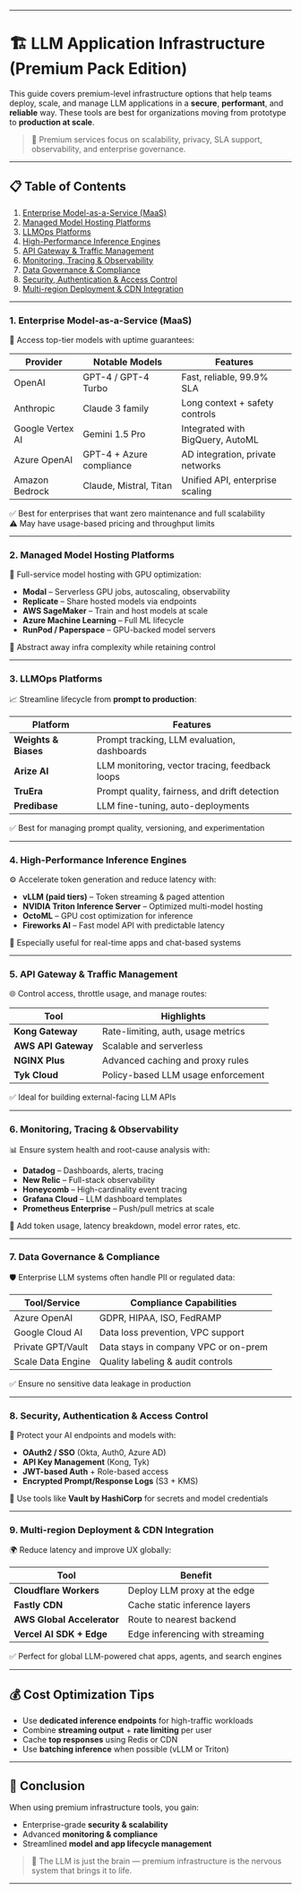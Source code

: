 
---

# 🏗️ LLM Application Infrastructure (Premium Pack Edition)

This guide covers premium-level infrastructure options that help teams deploy, scale, and manage LLM applications in a **secure**, **performant**, and **reliable** way. These tools are best for organizations moving from prototype to **production at scale**.

> 🔐 Premium services focus on scalability, privacy, SLA support, observability, and enterprise governance.

---

## 📋 Table of Contents

1. [Enterprise Model-as-a-Service (MaaS)](#1-enterprise-model-as-a-service-maas)
2. [Managed Model Hosting Platforms](#2-managed-model-hosting-platforms)
3. [LLMOps Platforms](#3-llmops-platforms)
4. [High-Performance Inference Engines](#4-high-performance-inference-engines)
5. [API Gateway & Traffic Management](#5-api-gateway--traffic-management)
6. [Monitoring, Tracing & Observability](#6-monitoring-tracing--observability)
7. [Data Governance & Compliance](#7-data-governance--compliance)
8. [Security, Authentication & Access Control](#8-security-authentication--access-control)
9. [Multi-region Deployment & CDN Integration](#9-multi-region-deployment--cdn-integration)

---

### 1. Enterprise Model-as-a-Service (MaaS)

🏢 Access top-tier models with uptime guarantees:

| Provider       | Notable Models             | Features                             |
|----------------|----------------------------|--------------------------------------|
| OpenAI         | GPT-4 / GPT-4 Turbo        | Fast, reliable, 99.9% SLA             |
| Anthropic      | Claude 3 family            | Long context + safety controls       |
| Google Vertex AI | Gemini 1.5 Pro           | Integrated with BigQuery, AutoML     |
| Azure OpenAI   | GPT-4 + Azure compliance   | AD integration, private networks     |
| Amazon Bedrock | Claude, Mistral, Titan     | Unified API, enterprise scaling      |

✅ Best for enterprises that want zero maintenance and full scalability  
⚠️ May have usage-based pricing and throughput limits

---

### 2. Managed Model Hosting Platforms

💼 Full-service model hosting with GPU optimization:

- **Modal** – Serverless GPU jobs, autoscaling, observability
- **Replicate** – Share hosted models via endpoints
- **AWS SageMaker** – Train and host models at scale
- **Azure Machine Learning** – Full ML lifecycle
- **RunPod / Paperspace** – GPU-backed model servers

📌 Abstract away infra complexity while retaining control

---

### 3. LLMOps Platforms

📈 Streamline lifecycle from **prompt to production**:

| Platform      | Features                                            |
|---------------|-----------------------------------------------------|
| **Weights & Biases** | Prompt tracking, LLM evaluation, dashboards |
| **Arize AI**         | LLM monitoring, vector tracing, feedback loops |
| **TruEra**           | Prompt quality, fairness, and drift detection |
| **Predibase**        | LLM fine-tuning, auto-deployments             |

✅ Best for managing prompt quality, versioning, and experimentation

---

### 4. High-Performance Inference Engines

⚙️ Accelerate token generation and reduce latency with:

- **vLLM (paid tiers)** – Token streaming & paged attention
- **NVIDIA Triton Inference Server** – Optimized multi-model hosting
- **OctoML** – GPU cost optimization for inference
- **Fireworks AI** – Fast model API with predictable latency

📌 Especially useful for real-time apps and chat-based systems

---

### 5. API Gateway & Traffic Management

🌐 Control access, throttle usage, and manage routes:

| Tool          | Highlights                          |
|---------------|--------------------------------------|
| **Kong Gateway** | Rate-limiting, auth, usage metrics |
| **AWS API Gateway** | Scalable and serverless           |
| **NGINX Plus** | Advanced caching and proxy rules     |
| **Tyk Cloud** | Policy-based LLM usage enforcement   |

✅ Ideal for building external-facing LLM APIs

---

### 6. Monitoring, Tracing & Observability

📊 Ensure system health and root-cause analysis with:

- **Datadog** – Dashboards, alerts, tracing
- **New Relic** – Full-stack observability
- **Honeycomb** – High-cardinality event tracing
- **Grafana Cloud** – LLM dashboard templates
- **Prometheus Enterprise** – Push/pull metrics at scale

📌 Add token usage, latency breakdown, model error rates, etc.

---

### 7. Data Governance & Compliance

🛡️ Enterprise LLM systems often handle PII or regulated data:

| Tool/Service      | Compliance Capabilities               |
|-------------------|----------------------------------------|
| Azure OpenAI       | GDPR, HIPAA, ISO, FedRAMP              |
| Google Cloud AI    | Data loss prevention, VPC support     |
| Private GPT/Vault | Data stays in company VPC or on-prem  |
| Scale Data Engine  | Quality labeling & audit controls     |

✅ Ensure no sensitive data leakage in production

---

### 8. Security, Authentication & Access Control

🔐 Protect your AI endpoints and models with:

- **OAuth2 / SSO** (Okta, Auth0, Azure AD)
- **API Key Management** (Kong, Tyk)
- **JWT-based Auth** + Role-based access
- **Encrypted Prompt/Response Logs** (S3 + KMS)

📌 Use tools like **Vault by HashiCorp** for secrets and model credentials

---

### 9. Multi-region Deployment & CDN Integration

🌍 Reduce latency and improve UX globally:

| Tool             | Benefit                      |
|------------------|------------------------------|
| **Cloudflare Workers** | Deploy LLM proxy at the edge  |
| **Fastly CDN**         | Cache static inference layers |
| **AWS Global Accelerator** | Route to nearest backend |
| **Vercel AI SDK + Edge** | Edge inferencing with streaming |

✅ Perfect for global LLM-powered chat apps, agents, and search engines

---

## 💰 Cost Optimization Tips

- Use **dedicated inference endpoints** for high-traffic workloads
- Combine **streaming output** + **rate limiting** per user
- Cache **top responses** using Redis or CDN
- Use **batching inference** when possible (vLLM or Triton)

---

## 📌 Conclusion

When using premium infrastructure tools, you gain:
- Enterprise-grade **security & scalability**
- Advanced **monitoring & compliance**
- Streamlined **model and app lifecycle management**

> 🧠 The LLM is just the brain — premium infrastructure is the nervous system that brings it to life.

---
